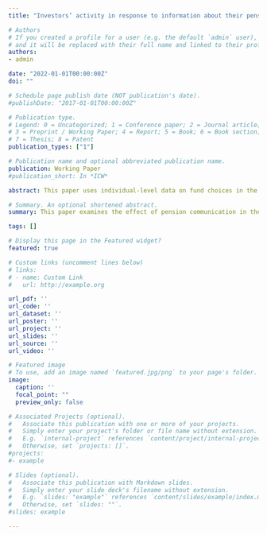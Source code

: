 ```yaml
---
title: "Investors’ activity in response to information about their pensions"

# Authors
# If you created a profile for a user (e.g. the default `admin` user), write the username (folder name) here
# and it will be replaced with their full name and linked to their profile.
authors:
- admin

date: "2022-01-01T00:00:00Z"
doi: ""

# Schedule page publish date (NOT publication's date).
#publishDate: "2017-01-01T00:00:00Z"

# Publication type.
# Legend: 0 = Uncategorized; 1 = Conference paper; 2 = Journal article;
# 3 = Preprint / Working Paper; 4 = Report; 5 = Book; 6 = Book section;
# 7 = Thesis; 8 = Patent
publication_types: ["1"]

# Publication name and optional abbreviated publication name.
publication: Working Paper
#publication_short: In *ICW*

abstract: This paper uses individual-level data on fund choices in the Swedish Premium Pension to analyze how investors respond to information about their pension savings. The Swedish Pensions Agency mails an annual information letter, the Orange Envelope, to investors to provide them with tailored information about their public pension accounts. This paper examines the effect of pension communication in the Swedish Premium Pension System (PPS) by exploiting the staggered roll-out of these letters across different Swedish counties. Results show that the letters significantly increase investors trading activity in PPS. However, their economic relevance is limited because most savers are passive. The proportion of individuals who make changes to their funds in PPS because of the information letters is only about 3.57 percent. Moreover, the effect is more prominent among active investors with higher cognitive abilities. These findings suggest that providing communication about pensions may help increase individuals’ interest in pension-related decisions but not for less engaged investors.

# Summary. An optional shortened abstract.
summary: This paper examines the effect of pension communication in the Swedish Premium Pension System (PPS) by exploiting the staggered roll-out of the Orange envelopes across different Swedish counties. Results show that the letters significantly increase investors trading activity in PPS. However, their economic relevance is limited because most savers are passive. The proportion of individuals who make changes to their funds in PPS because of the information letters is only about 3.57 percent. Moreover, the effect is more prominent among active investors with higher cognitive abilities. These findings suggest that providing communication about pensions may help increase individuals’ interest in pension-related decisions but not for less engaged investors.

tags: []

# Display this page in the Featured widget?
featured: true

# Custom links (uncomment lines below)
# links:
# - name: Custom Link
#   url: http://example.org

url_pdf: ''
url_code: ''
url_dataset: ''
url_poster: ''
url_project: ''
url_slides: ''
url_source: ''
url_video: ''

# Featured image
# To use, add an image named `featured.jpg/png` to your page's folder.
image:
  caption: ''
  focal_point: ""
  preview_only: false

# Associated Projects (optional).
#   Associate this publication with one or more of your projects.
#   Simply enter your project's folder or file name without extension.
#   E.g. `internal-project` references `content/project/internal-project/index.md`.
#   Otherwise, set `projects: []`.
#projects:
#- example

# Slides (optional).
#   Associate this publication with Markdown slides.
#   Simply enter your slide deck's filename without extension.
#   E.g. `slides: "example"` references `content/slides/example/index.md`.
#   Otherwise, set `slides: ""`.
#slides: example

---
```

